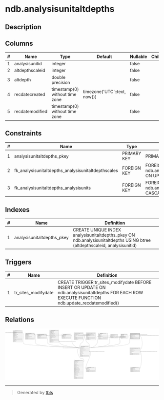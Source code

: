 # ndb.analysisunitaltdepths

## Description

## Columns

| # | Name            | Type                           | Default                      | Nullable | Children | Parents                                                             | Comment |
| - | --------------- | ------------------------------ | ---------------------------- | -------- | -------- | ------------------------------------------------------------------- | ------- |
| 1 | analysisunitid  | integer                        |                              | false    |          | [ndb.analysisunits](ndb.analysisunits.md)                           |         |
| 2 | altdepthscaleid | integer                        |                              | false    |          | [ndb.analysisunitaltdepthscales](ndb.analysisunitaltdepthscales.md) |         |
| 3 | altdepth        | double precision               |                              | false    |          |                                                                     |         |
| 4 | recdatecreated  | timestamp(0) without time zone | timezone('UTC'::text, now()) | false    |          |                                                                     |         |
| 5 | recdatemodified | timestamp(0) without time zone |                              | false    |          |                                                                     |         |

## Constraints

| # | Name                                                | Type        | Definition                                                                                                                   |
| - | --------------------------------------------------- | ----------- | ---------------------------------------------------------------------------------------------------------------------------- |
| 1 | analysisunitaltdepths_pkey                          | PRIMARY KEY | PRIMARY KEY (altdepthscaleid, analysisunitid)                                                                                |
| 2 | fk_analysisunitaltdepths_analysisunitaltdepthscales | FOREIGN KEY | FOREIGN KEY (altdepthscaleid) REFERENCES ndb.analysisunitaltdepthscales(altdepthscaleid) ON UPDATE CASCADE ON DELETE CASCADE |
| 3 | fk_analysisunitaltdepths_analysisunits              | FOREIGN KEY | FOREIGN KEY (analysisunitid) REFERENCES ndb.analysisunits(analysisunitid) ON UPDATE CASCADE ON DELETE CASCADE                |

## Indexes

| # | Name                       | Definition                                                                                                                |
| - | -------------------------- | ------------------------------------------------------------------------------------------------------------------------- |
| 1 | analysisunitaltdepths_pkey | CREATE UNIQUE INDEX analysisunitaltdepths_pkey ON ndb.analysisunitaltdepths USING btree (altdepthscaleid, analysisunitid) |

## Triggers

| # | Name                | Definition                                                                                                                                         |
| - | ------------------- | -------------------------------------------------------------------------------------------------------------------------------------------------- |
| 1 | tr_sites_modifydate | CREATE TRIGGER tr_sites_modifydate BEFORE INSERT OR UPDATE ON ndb.analysisunitaltdepths FOR EACH ROW EXECUTE FUNCTION ndb.update_recdatemodified() |

## Relations

![er](ndb.analysisunitaltdepths.svg)

---

> Generated by [tbls](https://github.com/k1LoW/tbls)
